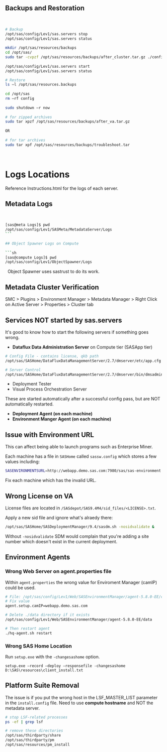 ## Backups and Restoration
 
```sh
# Backup
/opt/sas/config/Lev1/sas.servers stop 
/opt/sas/config/Lev1/sas.servers status 
 
mkdir /opt/sas/resources/backups 
cd /opt/sas/ 
sudo tar -cvpzf /opt/sas/resources/backups/after_cluster.tar.gz ./config 
 
/opt/sas/config/Lev1/sas.servers start 
/opt/sas/config/Lev1/sas.servers status 

# Restore
ls –l /opt/sas/resources.backups 
 
cd /opt/sas 
rm –rf config 
 
sudo shutdown –r now 
 
# for zipped archives
sudo tar xpzf /opt/sas/resources/backups/after_va.tar.gz 
 
OR 
 
# for tar archives
sudo tar xpf /opt/sas/resources/backups/troubleshoot.tar 
```
 

# Logs Locations

Reference Instructions.html for the logs of each server.
 
## Metadata Logs 
 
```sh
[sas@meta Logs]$ pwd 
/opt/sas/config/Lev1/SASMeta/MetadataServer/Logs 
``` 
 
## Object Spawner Logs on Compute 
 
```sh
[sas@compute Logs]$ pwd 
/opt/sas/config/Lev1/ObjectSpawner/Logs 
```
 
Object Spawner uses sastrust to do its work. 


## Metadata Cluster Verification

SMC > Plugins > Environment Manager > Metadata Manager > Right Click on Active Server > Properties > Cluster tab 


## Services NOT started by sas.servers

It's good to know how to start the following servers if something goes wrong.

- **Dataflux Data Administration Server** on Compute tier (SASApp tier)

```sh
# Config File - contains license, qkb path
/opt/sas/SASHome/DataFluxDataManagementServer/2.7/dmserver/etc/app.cfg

# Server Control
/opt/sas/SASHome/DataFluxDataManagementServer/2.7/dmserver/bin/dmsadmin status
```

- Deployment Tester
- Visual Process Orchestration Server

These are started automatically after a successful config pass, but are NOT automatically restarted.

- **Deployment Agent (on each machine)**
- **Environment Manger Agent (on each machine)**


## Issue with Environment URL

This can affect being able to launch programs such as Enterprise Miner.

Each machine has a file in `SASHome` called `sassw.config` which stores a few values including:

```sh
SASENVIRONMENTSURL=http://webapp.demo.sas.com:7980/sas/sas-environment.xml
```

Fix each machine which has the invalid URL.


## Wrong License on VA

License files are located in `/SASdepot/SAS9.4M4/sid_files/<LICENSE>.txt`.

Apply a new sid file and ignore what's alraedy there:

```sh
/opt/sas/SASHome/SASDeploymentManager/9.4/sasdm.sh -nosidvalidate &
```

Without `-nosidvalidate` SDM would complain that you're adding a site number which doesn't exist in the current deployment.

## Environment Agents

### Wrong Web Server on agent.properties file

Within `agent.properties` the wrong value for Enviroment Manager (camIP) could be used.

```sh
# File: /opt/sas/config/Lev1/Web/SASEnvironmentManager/agent-5.8.0-EE/conf/agent.properties
# Fix value
agent.setup.camIP=webapp.demo.sas.com

# Delete ./data directory if it exists
/opt/sas/config/Lev1/Web/SASEnvironmentManager/agent-5.8.0-EE/data

# Then restart agent
./hq-agent.sh restart
```

### Wrong SAS Home Location

Run `setup.exe` with the `-changesashome` option.

```
setup.exe –record –deploy –responsefile -changesashome D:\SAS\resources\client_install.txt
```


## Platform Suite Removal

The issue is if you put the wrong host in the LSF_MASTER_LIST parameter in the `install.config` file. Need to use **compute hostname** and NOT the metadata server.

```sh
# stop LSF-related processes
ps -ef | grep lsf

# remove these directories
/opt/sas/thirdparty/share
/opt/sas/thirdparty/pm
/opt/sas/resources/pm_install
```

